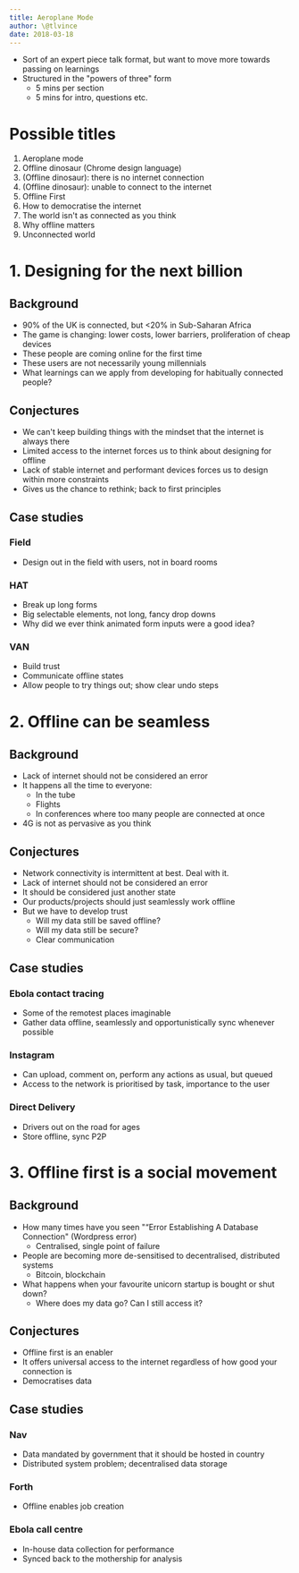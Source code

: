 ```yaml
---
title: Aeroplane Mode
author: \@tlvince
date: 2018-03-18
---
```


* Sort of an expert piece talk format, but want to move more towards passing on learnings
* Structured in the "powers of three" form
  * 5 mins per section
  * 5 mins for intro, questions etc.

# Possible titles

1. Aeroplane mode
2. Offline dinosaur (Chrome design language)
3. (Offline dinosaur): there is no internet connection
4. (Offline dinosaur): unable to connect to the internet
5. Offline First
6. How to democratise the internet
7. The world isn't as connected as you think
8. Why offline matters
9. Unconnected world

# 1. Designing for the next billion

## Background

* 90% of the UK is connected, but <20% in Sub-Saharan Africa
* The game is changing: lower costs, lower barriers, proliferation of cheap devices
* These people are coming online for the first time
* These users are not necessarily young millennials
* What learnings can we apply from developing for habitually connected people?

## Conjectures

* We can't keep building things with the mindset that the internet is always there
* Limited access to the internet forces us to think about designing for offline
* Lack of stable internet and performant devices forces us to design within more constraints
* Gives us the chance to rethink; back to first principles

## Case studies

### Field

* Design out in the field with users, not in board rooms

### HAT

* Break up long forms
* Big selectable elements, not long, fancy drop downs
* Why did we ever think animated form inputs were a good idea?

### VAN

* Build trust
* Communicate offline states
* Allow people to try things out; show clear undo steps

# 2. Offline can be seamless

## Background

* Lack of internet should not be considered an error
* It happens all the time to everyone:
  * In the tube
  * Flights
  * In conferences where too many people are connected at once
* 4G is not as pervasive as you think

## Conjectures

* Network connectivity is intermittent at best. Deal with it.
* Lack of internet should not be considered an error
* It should be considered just another state
* Our products/projects should just seamlessly work offline
* But we have to develop trust
  * Will my data still be saved offline?
  * Will my data still be secure?
  * Clear communication

## Case studies

### Ebola contact tracing

* Some of the remotest places imaginable
* Gather data offline, seamlessly and opportunistically sync whenever possible

### Instagram

* Can upload, comment on, perform any actions as usual, but queued
* Access to the network is prioritised by task, importance to the user

### Direct Delivery

* Drivers out on the road for ages
* Store offline, sync P2P

# 3. Offline first is a social movement

## Background

* How many times have you seen "“Error Establishing A Database Connection" (Wordpress error)
  * Centralised, single point of failure
* People are becoming more de-sensitised to decentralised, distributed systems
  * Bitcoin, blockchain
* What happens when your favourite unicorn startup is bought or shut down?
  * Where does my data go? Can I still access it?

## Conjectures

* Offline first is an enabler
* It offers universal access to the internet regardless of how good your connection is
* Democratises data

## Case studies

### Nav

* Data mandated by government that it should be hosted in country
* Distributed system problem; decentralised data storage

### Forth

* Offline enables job creation

### Ebola call centre

* In-house data collection for performance
* Synced back to the mothership for analysis
